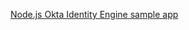 [Node.js Okta Identity Engine sample app](https://github.com/okta/okta-auth-js/tree/master/samples/generated/express-embedded-auth-with-sdk)
